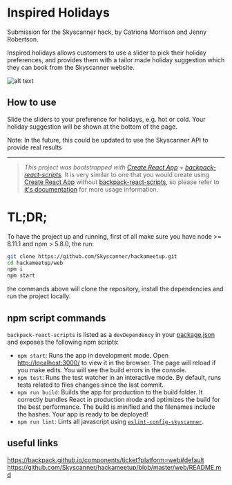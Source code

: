 # Inspired Holidays #

Submission for the Skyscanner hack, by Catriona Morrison and Jenny Robertson.

Inspired holidays allows customers to use a slider to pick their holiday preferences, and provides them with a tailor made holiday suggestion which they can book from the Skyscanner website.

![alt text](https://i.imgur.com/QYflrX2.jpg)

## How to use ##

Slide the sliders to your preference for holidays, e.g. hot or cold. Your holiday suggestion will be shown at the bottom of the page.

Note: In the future, this could be updated to use the Skyscanner API to provide real results

-------

> *This project was bootstrapped with [Create React App](https://github.com/facebookincubator/create-react-app) +
  [backpack-react-scripts](https://github.com/Skyscanner/backpack-react-scripts/tree/master/packages/react-scripts).*
  It is very similar to one that you would create using [Create React App](https://github.com/facebookincubator/create-react-app)
  without [backpack-react-scripts](https://github.com/Skyscanner/backpack-react-scripts/tree/master/packages/react-scripts),
  so please refer to [it's documentation](https://github.com/facebookincubator/create-react-app/blob/master/packages/react-scripts/template/README.md)
  for more usage information.

# TL;DR;
To have the project up and running, first of all make sure you have node >= 8.11.1 and npm > 5.8.0, the run:

```sh
git clone https://github.com/Skyscanner/hackameetup.git
cd hackameetup/web
npm i
npm start
```

the commands above will clone the repository, install the dependencies and run the project locally.

## npm script commands

`backpack-react-scripts` is listed as a `devDependency` in your [package.json](./package.json) and exposes the following
npm scripts:

- `npm start`: Runs the app in development mode. Open [http://localhost:3000/](http://localhost:3000/) to
  view it in the browser. The page will reload if you make edits. You will see the build errors in the console.
- `npm test`: Runs the test watcher in an interactive mode. By default, runs tests related to files changes
  since the last commit.
- `npm run build`: Builds the app for production to the build folder. It correctly bundles React in production mode
  and optimizes the build for the best performance. The build is minified and the filenames include the hashes.
  Your app is ready to be deployed!
- `npm run lint`: Lints all javascript using [`eslint-config-skyscanner`](https://www.npmjs.com/package/eslint-config-skyscanner).

## useful links ##

https://backpack.github.io/components/ticket?platform=web#default
https://github.com/Skyscanner/hackameetup/blob/master/web/README.md
